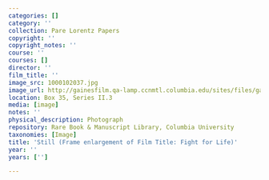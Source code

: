 ```yaml
---
categories: []
category: ''
collection: Pare Lorentz Papers
copyright: ''
copyright_notes: ''
course: ''
courses: []
director: ''
film_title: ''
image_src: 1000102037.jpg
image_url: http://gainesfilm.qa-lamp.ccnmtl.columbia.edu/sites/files/gainesfilm/images/1000102037.jpg
location: Box 35, Series II.3
media: [image]
notes: ''
physical_description: Photograph
repository: Rare Book & Manuscript Library, Columbia University
taxonomies: [Image]
title: 'Still (Frame enlargement of Film Title: Fight for Life)'
year: ''
years: ['']

---
```


